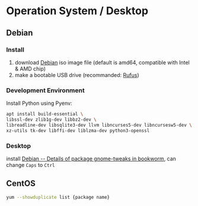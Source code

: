 # Operation System / Desktop

## Debian

### Install

1. download [Debian](https://www.debian.org/distrib/) iso image file (default is amd64, compatible with Intel & AMD chip)
2. make a bootable USB drive (recommanded: [Rufus](https://rufus.ie/en/))

### Development Environment

Install Python using Pyenv:

```bash
apt install build-essential \
libssl-dev zlib1g-dev libbz2-dev \
libreadline-dev libsqlite3-dev llvm libncurses5-dev libncursesw5-dev \
xz-utils tk-dev libffi-dev liblzma-dev python3-openssl
```

### Desktop

install [Debian -- Details of package gnome-tweaks in bookworm](https://packages.debian.org/bookworm/gnome-tweaks), can change `Caps` to `Ctrl`



## CentOS

```bash title="list all supported version"
yum --showduplicate list {package name}
```
